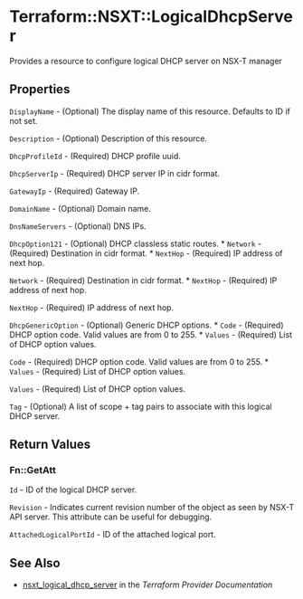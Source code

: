 # Terraform::NSXT::LogicalDhcpServer

Provides a resource to configure logical DHCP server on NSX-T manager

## Properties

`DisplayName` - (Optional) The display name of this resource. Defaults to ID if not set.

`Description` - (Optional) Description of this resource.

`DhcpProfileId` - (Required) DHCP profile uuid.

`DhcpServerIp` - (Required) DHCP server IP in cidr format.

`GatewayIp` - (Required) Gateway IP.

`DomainName` - (Optional) Domain name.

`DnsNameServers` - (Optional) DNS IPs.

`DhcpOption121` - (Optional) DHCP classless static routes. * `Network` - (Required) Destination in cidr format. * `NextHop` - (Required) IP address of next hop.

`Network` - (Required) Destination in cidr format. * `NextHop` - (Required) IP address of next hop.

`NextHop` - (Required) IP address of next hop.

`DhcpGenericOption` - (Optional) Generic DHCP options. * `Code` - (Required) DHCP option code. Valid values are from 0 to 255. * `Values` - (Required) List of DHCP option values.

`Code` - (Required) DHCP option code. Valid values are from 0 to 255. * `Values` - (Required) List of DHCP option values.

`Values` - (Required) List of DHCP option values.

`Tag` - (Optional) A list of scope + tag pairs to associate with this logical DHCP server.


## Return Values

### Fn::GetAtt

`Id` - ID of the logical DHCP server.

`Revision` - Indicates current revision number of the object as seen by NSX-T API server. This attribute can be useful for debugging.

`AttachedLogicalPortId` - ID of the attached logical port.

## See Also

* [nsxt_logical_dhcp_server](https://www.terraform.io/docs/providers/nsxt/r/logical_dhcp_server.html) in the _Terraform Provider Documentation_